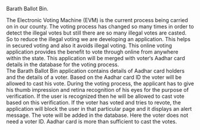 Barath Ballot Bin.

The Electronic Voting Machine (EVM) is the current process being carried on in our county. The voting process has changed so many times in order to detect the illegal votes but still there are so many illegal votes are casted. So to reduce the illegal voting we are developing an application. This helps in secured voting and also it avoids illegal voting. This online voting application provides the benefit to vote through online from anywhere within the state. This application will be merged with voter‘s Aadhar card details in the database for the voting process.  
The Barath Ballot Bin application contains details of Aadhar card holders and the details of a voter. Based on the Aadhar card ID the voter will be allowed to cast his vote. During the voting process, the applicant has to give his thumb impression and retina recognition of his eyes for the purpose of verification. If the user is recognized then he will be allowed to cast vote based on this verification. If the voter has voted and tries to revote, the application will block the user in that particular page and it displays an alert message. The vote will be added in the database. Here the voter does not need a voter ID. Aadhar card is more than sufficient to cast the votes. 
